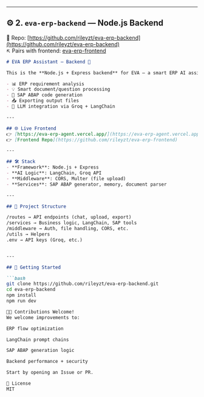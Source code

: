 
---

## ⚙️ 2. `eva-erp-backend` — Node.js Backend  
📍 Repo: [https://github.com/rileyzt/eva-erp-backend](https://github.com/rileyzt/eva-erp-backend)  
↖️ Pairs with frontend: [eva-erp-frontend](https://github.com/rileyzt/eva-erp-frontend)

```markdown
# EVA ERP Assistant — Backend 🧠

This is the **Node.js + Express backend** for EVA — a smart ERP AI assistant that performs:

- 📊 ERP requirement analysis
- 💡 Smart document/question processing
- 🔄 SAP ABAP code generation
- 📤 Exporting output files
- 🧠 LLM integration via Groq + LangChain

---

## 🌐 Live Frontend
👉 [https://eva-erp-agent.vercel.app/](https://eva-erp-agent.vercel.app/)  
👉 [Frontend Repo](https://github.com/rileyzt/eva-erp-frontend)

---

## 🛠️ Stack
- **Framework**: Node.js + Express
- **AI Logic**: LangChain, Groq API
- **Middleware**: CORS, Multer (file upload)
- **Services**: SAP ABAP generator, memory, document parser

---

## 📂 Project Structure

/routes → API endpoints (chat, upload, export)
/services → Business logic, LangChain, SAP tools
/middleware → Auth, file handling, CORS, etc.
/utils → Helpers
.env → API keys (Groq, etc.)


---

## 🚀 Getting Started

```bash
git clone https://github.com/rileyzt/eva-erp-backend.git
cd eva-erp-backend
npm install
npm run dev

🧑‍💻 Contributions Welcome!
We welcome improvements to:

ERP flow optimization

LangChain prompt chains

SAP ABAP generation logic

Backend performance + security

Start by opening an Issue or PR.

📄 License
MIT






